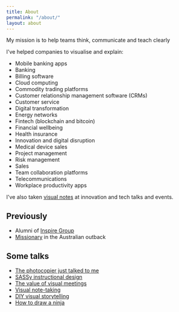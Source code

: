 ```yaml
---
title: About
permalink: "/about/"
layout: about
---
```


My mission is to help teams think, communicate and teach clearly <i class="em em-relieved" aria-role="presentation" aria-label="RELIEVED FACE"></i>

I've helped companies to visualise and explain:
- Mobile banking apps
- Banking
- Billing software
- Cloud computing
- Commodity trading platforms
- Customer relationship management software (CRMs)
- Customer service
- Digital transformation
- Energy networks
- Fintech (blockchain and bitcoin)
- Financial wellbeing
- Health insurance
- Innovation and digital disruption
- Medical device sales
- Project management
- Risk management
- Sales
- Team collaboration platforms
- Telecommunications
- Workplace productivity apps

I've also taken [visual notes](/visual-note-taking/) at innovation and tech talks and events.

## Previously
<ul>
  <li>Alumni of <a href="http://inspiregroup.com.au">Inspire Group</a></li>
  <li><a href="https://www.facebook.com/photo.php?fbid=430976848499&set=a.405379188499.185174.543723499&type=3&theater">Missionary</a> in the Australian outback</li>
</ul>

## Some talks
<ul>
<li><a href="https://speakerdeck.com/blairrorani/the-photocopier-just-talked-to-me" target="_blank">The photocopier just talked to me</a></li>
  <li><a href="https://speakerdeck.com/blairrorani/sassy-instructional-design" target="_blank">SASSy instructional design</a></li>
  <li><a href="https://speakerdeck.com/blairrorani/the-value-of-visual-meetings" target="_blank">The value of visual meetings</a></li>
  <li><a href="https://speakerdeck.com/blairrorani/visual-note-taking-at-aitd-2015" target="_blank">Visual note-taking</a></li>
  <li><a href="https://speakerdeck.com/blairrorani/diy-visual-storytelling" target="_blank">DIY visual storytelling</a></li>
  <li><a href="https://speakerdeck.com/blairrorani/how-to-draw-a-ninja" target="_blank">How to draw a ninja</a></li>
</ul>
